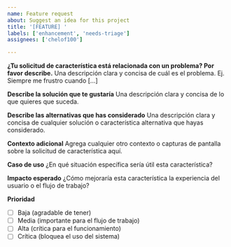 ```yaml
---
name: Feature request
about: Suggest an idea for this project
title: '[FEATURE] '
labels: ['enhancement', 'needs-triage']
assignees: ['chelof100']

---
```


**¿Tu solicitud de característica está relacionada con un problema? Por favor describe.**
Una descripción clara y concisa de cuál es el problema. Ej. Siempre me frustro cuando [...]

**Describe la solución que te gustaría**
Una descripción clara y concisa de lo que quieres que suceda.

**Describe las alternativas que has considerado**
Una descripción clara y concisa de cualquier solución o característica alternativa que hayas considerado.

**Contexto adicional**
Agrega cualquier otro contexto o capturas de pantalla sobre la solicitud de característica aquí.

**Caso de uso**
¿En qué situación específica sería útil esta característica?

**Impacto esperado**
¿Cómo mejoraría esta característica la experiencia del usuario o el flujo de trabajo?

**Prioridad**
- [ ] Baja (agradable de tener)
- [ ] Media (importante para el flujo de trabajo)
- [ ] Alta (crítica para el funcionamiento)
- [ ] Crítica (bloquea el uso del sistema) 